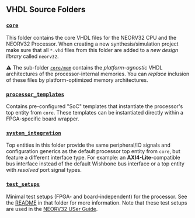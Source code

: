 ## VHDL Source Folders


### [`core`](https://github.com/stnolting/neorv32/tree/master/rtl/core)

This folder contains the core VHDL files for the NEORV32 CPU and the NEORV32 Processor.
When creating a new synthesis/simulation project make sure that all `*.vhd` files from this folder are added to a
*new design library* called `neorv32`.

:warning: The sub-folder [`core/mem`](https://github.com/stnolting/neorv32/tree/master/rtl/core/mem)
contains the _platform-agnostic_ VHDL architectures of the processor-internal memories.
You can _replace_ inclusion of these files by platform-optimized memory architectures.


### [`processor_templates`](https://github.com/stnolting/neorv32/tree/master/rtl/processor_templates`)

Contains pre-configured "SoC" templates that instantiate the processor's top entity from `core`.
These templates can be instantiated directly within a FPGA-specific board wrapper.


### [`system_integration`](https://github.com/stnolting/neorv32/tree/master/rtl/system_integration`)

Top entities in this folder provide the same peripheral/IO signals and configuration generics as the default
processor top entity from `core`, but feature a different interface type.
For example: an **AXI4-Lite**-compatible bus interface instead of the default Wishbone bus interface
or a top entity with _resolved_ port signal types.


### [`test_setups`](https://github.com/stnolting/neorv32/tree/master/rtl/test_setups`)

Minimal test setups (FPGA- and board-independent) for the processor. See the
[README](https://github.com/stnolting/neorv32/tree/master/rtl/test_setups)
in that folder for more information. Note that these test setups are used in the
[NEORV32 USer Guide](https://stnolting.github.io/neorv32/ug).
